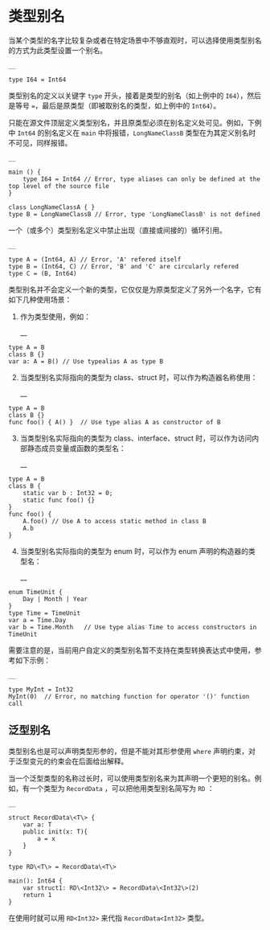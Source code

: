 
# 类型别名

当某个类型的名字比较复杂或者在特定场景中不够直观时，可以选择使用类型别名的方式为此类型设置一个别名。
    
    __
    
    type I64 = Int64
    
类型别名的定义以关键字 `type` 开头，接着是类型的别名（如上例中的 `I64`），然后是等号 `=`，最后是原类型（即被取别名的类型，如上例中的 `Int64`）。

只能在源文件顶层定义类型别名，并且原类型必须在别名定义处可见。例如，下例中 `Int64` 的别名定义在 `main` 中将报错，`LongNameClassB` 类型在为其定义别名时不可见，同样报错。
    
    __
    
    main () {
        type I64 = Int64 // Error, type aliases can only be defined at the top level of the source file
    }
    
    class LongNameClassA { }
    type B = LongNameClassB // Error, type 'LongNameClassB' is not defined
    
一个（或多个）类型别名定义中禁止出现（直接或间接的）循环引用。
    
    __
    
    type A = (Int64, A) // Error, 'A' refered itself
    type B = (Int64, C) // Error, 'B' and 'C' are circularly refered
    type C = (B, Int64)
    
类型别名并不会定义一个新的类型，它仅仅是为原类型定义了另外一个名字，它有如下几种使用场景：

  1. 作为类型使用，例如：
    
        __
    
    type A = B
    class B {}
    var a: A = B() // Use typealias A as type B
    
  2. 当类型别名实际指向的类型为 class、struct 时，可以作为构造器名称使用：
    
        __
    
    type A = B
    class B {}
    func foo() { A() }  // Use type alias A as constructor of B
    
  3. 当类型别名实际指向的类型为 class、interface、struct 时，可以作为访问内部静态成员变量或函数的类型名：
    
        __
    
    type A = B
    class B {
        static var b : Int32 = 0;
        static func foo() {}
    }
    func foo() {
        A.foo() // Use A to access static method in class B
        A.b
    }
    
  4. 当类型别名实际指向的类型为 enum 时，可以作为 enum 声明的构造器的类型名：
    
        __
    
    enum TimeUnit {
        Day | Month | Year
    }
    type Time = TimeUnit
    var a = Time.Day  
    var b = Time.Month   // Use type alias Time to access constructors in TimeUnit
    
需要注意的是，当前用户自定义的类型别名暂不支持在类型转换表达式中使用，参考如下示例：
    
    __
    
    type MyInt = Int32
    MyInt(0)  // Error, no matching function for operator '()' function call
    
## 泛型别名

类型别名也是可以声明类型形参的，但是不能对其形参使用 `where` 声明约束，对于泛型变元的约束会在后面给出解释。

当一个泛型类型的名称过长时，可以使用类型别名来为其声明一个更短的别名。例如，有一个类型为 `RecordData` ，可以把他用类型别名简写为 `RD` ：
    
    __
    
    struct RecordData\<T\> {
        var a: T
        public init(x: T){
            a = x
        }
    }
    
    type RD\<T\> = RecordData\<T\>
    
    main(): Int64 {
        var struct1: RD\<Int32\> = RecordData\<Int32\>(2)
        return 1
    }
    
在使用时就可以用 `RD<Int32>` 来代指 `RecordData<Int32>` 类型。